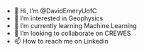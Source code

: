 - 👋 Hi, I’m @DavidEmeryUofC
- 👀 I’m interested in Geophysics
- 🌱 I’m currently learning Machine Learning
- 💞️ I’m looking to collaborate on CREWES
- 📫 How to reach me on Linkedin

<!---
DavidEmeryUofC/DavidEmeryUofC is a ✨ special ✨ repository because its `README.md` (this file) appears on your GitHub profile.
You can click the Preview link to take a look at your changes.
--->
